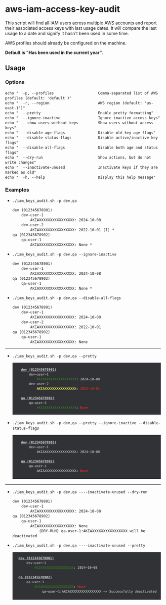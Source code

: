 # aws-iam-access-key-audit

This script will find all IAM users across multiple AWS accounts and report their associated access keys with last usage dates. It will compare the last usage to a date and signify it hasn't been used in some time. 

AWS profiles should already be configured on the machine.

**Default is "Has been used in the current year"**.

## Usage

### Options
    echo "  -p, --profiles                    Comma-separated list of AWS profiles (default: 'default')"
    echo "  -r, --region                      AWS region (default: 'us-east-1')"
    echo "  --pretty                          Enable pretty formatting"
    echo "  --ignore-inactive                 Ignore inactive access keys"
    echo "  --show-users-without-keys         Show users without access keys"
    echo "  --disable-age-flags               Disable old key age flags"
    echo "  --disable-status-flags            Disable active/inactive key flags"
    echo "  --disable-all-flags               Disable both age and status flags"
    echo "  --dry-run                         Show actions, but do not write changes"
    echo "  --inactivate-unused               Inactivate keys if they are marked as old"
    echo "  -h, --help                        Display this help message"

### Examples
- `./iam_keys_audit.sh -p dev,qa`

    ```
    dev (012345678901)
        dev-user-1
            AKIAXXXXXXXXXXXXXXXX: 2024-10-08
        dev-user-2
            AKIAXXXXXXXXXXXXXXXX: 2022-10-01 (I) *
    qa (012345678902)
        qa-user-1
            AKIAXXXXXXXXXXXXXXXX: None *
    ```

- `./iam_keys_audit.sh -p dev,qa --ignore-inactive`

    ```
    dev (012345678901)
        dev-user-1
            AKIAXXXXXXXXXXXXXXXX: 2024-10-08
    qa (012345678902)
        qa-user-1
            AKIAXXXXXXXXXXXXXXXX: None *
    ```
  
- `./iam_keys_audit.sh -p dev,qa --disable-all-flags`

    ```
    dev (012345678901)
        dev-user-1
            AKIAXXXXXXXXXXXXXXXX: 2024-10-08
        dev-user-2
            AKIAXXXXXXXXXXXXXXXX: 2022-10-01
    qa (012345678902)
        qa-user-1
            AKIAXXXXXXXXXXXXXXXX: None
    ```

---

- `./iam_keys_audit.sh -p dev,qa --pretty`

  ![key_audit_pretty.png](img/key_audit_pretty.png)

- `./iam_keys_audit.sh -p dev,qa --pretty --ignore-inactive --disable-status-flags`

  ![key_audit_pretty_filtered.png](img/key_audit_pretty_filtered.png)

---

- `./iam_keys_audit.sh -p dev,qa ----inactivate-unused --dry-run`

    ```
    dev (012345678901)
        dev-user-1
            AKIAXXXXXXXXXXXXXXXX: 2024-10-08
    qa (012345678902)
        qa-user-1
            AKIAXXXXXXXXXXXXXXXX: None
                (DRY-RUN) qa-user-1:AKIAXXXXXXXXXXXXXXXX will be deactivated
    ```
  
- `./iam_keys_audit.sh -p dev,qa ----inactivate-unused --pretty`

   ![key_audit_pretty_inactivate.png](img/key_audit_pretty_inactivate.png) 
